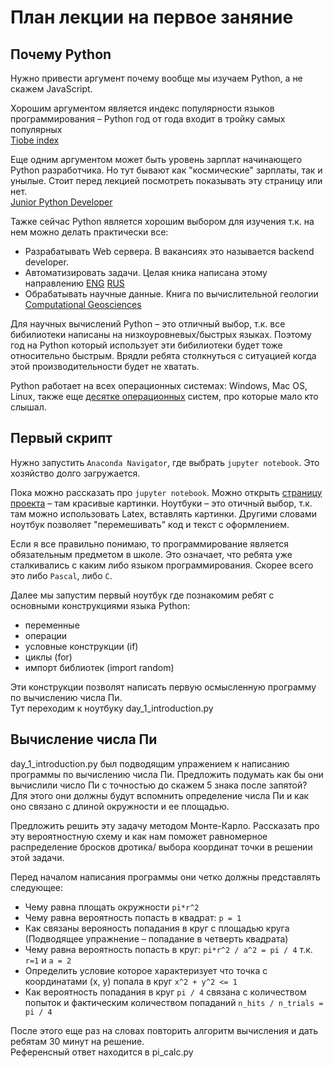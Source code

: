 # План лекции на первое заняние

## Почему Python
Нужно привести аргумент почему вообще мы изучаем Python, а не скажем JavaScript.  

Хорошим аргументом является индекс популярности языков программирования – Python год от года входит в тройку самых популярных  
[Tiobe index](https://www.tiobe.com/tiobe-index/)

Еще одним аргументом может быть уровень зарплат начинающего Python разработчика. Но тут бывают как "космические" зарплаты, так и унылые. 
Стоит перед лекцией посмотреть показывать эту страницу или нет.  
[Junior Python Developer](https://spb.hh.ru/search/vacancy?area=2&excluded_text=c%2B%2B&professional_role=96&search_field=name&search_field=company_name&search_field=description&only_with_salary=true&text=Python+junior&from=suggest_post)

Тажке сейчас Python является хорошим выбором для изучения т.к. на нем можно делать практически все:
* Разрабатывать Web сервера. В вакансиях это называется backend developer.
* Автоматизировать задачи. Целая кника написана этому направлению [ENG](https://www.amazon.com/Automate-Boring-Stuff-Python-2nd/dp/1593279922/ref=sr_1_3?keywords=python&qid=1649318613&sr=8-3) [RUS](https://www.ozon.ru/product/avtomatizatsiya-rutinnyh-zadach-s-pomoshchyu-python-2-e-izdanie-299742749/?asb=ayDCC%252F4CMrO%252BVnw7bECyzsU%252FQI1XJ70jFZ%252FqD403l%252BI%253D&asb2=E5wVOVll5kcOeQeAPaxfm92YhW_AkR0tFzGDlZbHWXn8RvMaqXMrsZej2uJwEz0N&keywords=%D0%90%D0%B2%D1%82%D0%BE%D0%BC%D0%B0%D1%82%D0%B8%D0%B7%D0%B0%D1%86%D0%B8%D1%8F+%D1%80%D1%83%D1%82%D0%B8%D0%BD%D0%BD%D1%8B%D1%85+%D0%B7%D0%B0%D0%B4%D0%B0%D1%87+%D1%81+%D0%BF%D0%BE%D0%BC%D0%BE%D1%89%D1%8C%D1%8E+Python.&sh=xm945QUnJA)
* Обрабатывать научные данные. Книга по вычислительной геологии [Computational Geosciences](https://github.com/nfcd/compGeo)

Для научных вычислений Python – это отличный выбор, т.к. все бибилиотеки написаны на низкоуровневых/быстрых языках. 
Поэтому год на Python который использует эти бибилиотеки будет тоже относительно быстрым. 
Врядли ребята столкнуться с ситуацией когда этой производительности будет не хватать.

Python работает на всех операционных системах: Windows, Mac OS, Linux, также еще [десятке операционных](https://www.python.org/download/other/) систем, про которые мало кто слышал.

## Первый скрипт

Нужно запустить `Anaconda Navigator`, где выбрать `jupyter notebook`. Это хозяйство долго загружается.

Пока можно рассказать про `jupyter notebook`. Можно открыть [страницу проекта](https://jupyter.org/) – там красивые картинки. Ноутбуки – это отичный выбор, 
т.к. там можно использовать Latex, вставлять картинки. Другими словами ноутбук позволяет "перемешивать" код и текст с оформлением.

Если я все правильно понимаю, то программирование является обязательным предметом в школе. 
Это означает, что ребята уже сталкивались с каким либо языком программирования. Скорее всего это либо `Pascal`, либо `C`.

Далее мы запустим первый ноутбук где познакомим ребят с основными конструкциями языка Python:
* переменные
* операции
* условные конструкции (if)
* циклы (for)
* импорт библиотек (import random)

Эти конструкции позволят написать первую осмысленную программу по вычислению числа Пи.  
Тут переходим к ноутбуку day_1_introduction.py

## Вычисление числа Пи

day_1_introduction.py был подводящим упражением к написанию программы по вычислению числа Пи. 
Предложить подумать как бы они вычислили число Пи с точностью до скажем 5 знака после запятой?  
Для этого они должны будут вспомнить определение числа Пи и как оно связано с длиной окружности и ее площадью.

Предложить решить эту задачу методом Монте-Карло. Рассказать про эту вероятностную схему и как нам поможет равномерное распределение бросков дротика/ выбора координат точки в решении этой задачи.

Перед началом написания программы они четко должны представлять следующее:
* Чему равна площать окружности `pi*r^2`
* Чему равна вероятность попасть в квадрат: `p = 1`
* Как связаны верояность попадания в круг с площадью круга (Подводящее упражнение – попадание в четверть квадрата)
* Чему равна вероятность попасть в круг: `pi*r^2 / a^2 = pi / 4` т.к. `r=1` и `a = 2`
* Определить условие которое характеризует что точка с координатами (x, y) попала в круг `x^2 + y^2 <= 1`
* Как вероятность попадания в круг `pi / 4` связана с количеством попыток и фактическим количеством попаданий `n_hits / n_trials = pi / 4`

После этого еще раз на словах повторить алгоритм вычисления и дать ребятам 30 минут на решение.  
Референсный ответ находится в pi_calc.py






